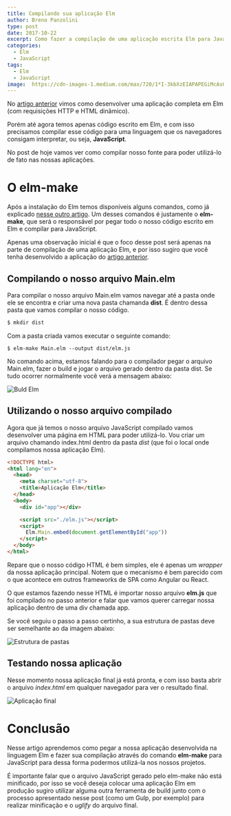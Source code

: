 ```yaml
---
title: Compilando sua aplicação Elm
author: Breno Panzolini
type: post
date: 2017-10-22
excerpt: Como fazer a compilação de uma aplicação escrita Elm para JavaScript e assim poder utilizar no browser.
categories:
  - Elm
  - JavaScript
tags:
  - Elm
  - JavaScript
image:  https://cdn-images-1.medium.com/max/720/1*I-3kbXzEIAPAPEGiMcAs0A.png
---
```


No [artigo anterior](https://tableless.com.br/primeiro-app-elm) vimos como desenvolver uma aplicação completa em Elm (com requisições HTTP e HTML dinâmico). 

Porém até agora temos apenas código escrito em Elm, e com isso precisamos compilar esse código para uma linguagem que os navegadores consigam interpretar, ou seja, **JavaScript**.

No post de hoje vamos ver como compilar nosso fonte para poder utilizá-lo de fato nas nossas aplicações.

# O elm-make

Após a instalação do Elm temos disponíveis alguns comandos, como já explicado [nesse outro artigo](https://tableless.com.br/elm-hello-world/). Um desses comandos é justamente o **elm-make**, que será o responsável por pegar todo o nosso código escrito em Elm e compilar para JavaScript.

Apenas uma observação inicial é que o foco desse post será apenas na parte de compilação de uma aplicação Elm, e por isso sugiro que você tenha desenvolvido a aplicação do [artigo anterior](https://tableless.com.br/primeiro-app-elm).

## Compilando o nosso arquivo Main.elm

Para compilar o nosso arquivo Main.elm vamos navegar até a pasta onde ele se encontra e criar uma nova pasta chamanda **dist**. É dentro dessa pasta que vamos compilar o nosso código.

```sh
$ mkdir dist
```

Com a pasta criada vamos executar o seguinte comando:

```
$ elm-make Main.elm --output dist/elm.js
```

No comando acima, estamos falando para o compilador pegar o arquivo Main.elm, fazer o build e jogar o arquivo gerado dentro da pasta dist. Se tudo ocorrer normalmente você verá a mensagem abaixo:

![Buld Elm](https://i.imgur.com/5skH9yr.png)

## Utilizando o nosso arquivo compilado

Agora que já temos o nosso arquivo JavaScript compilado vamos desenvolver uma página em HTML para poder utilizá-lo. Vou criar um arquivo chamando index.html dentro da pasta *dist* (que foi o local onde compilamos nossa aplicação Elm).

```html
<!DOCTYPE html>
<html lang="en">
  <head>
    <meta charset="utf-8">
    <title>Aplicação Elm</title>
  </head>
  <body>
    <div id="app"></div>

    <script src="./elm.js"></script>
    <script>
      Elm.Main.embed(document.getElementById("app"))
    </script>
  </body>
</html>
```

Repare que o nosso código HTML é bem simples, ele é apenas um *wrapper* da nossa aplicação principal. Notem que o mecanismo é bem parecido com o que acontece em outros frameworks de SPA como Angular ou React.

O que estamos fazendo nesse HTML é importar nosso arquivo **elm.js** que foi compilado no passo anterior e falar que vamos querer carregar nossa aplicação dentro de uma div chamada app.

Se você seguiu o passo a passo certinho, a sua estrutura de pastas deve ser semelhante ao da imagem abaixo:

![Estrutura de pastas](https://i.imgur.com/XozyDRa.png)

## Testando nossa aplicação

Nesse momento nossa aplicação final já está pronta, e com isso basta abrir o arquivo *index.html* em qualquer navegador para ver o resultado final.

![Aplicação final](https://i.imgur.com/DPKNEWJ.png)

# Conclusão

Nesse artigo aprendemos como pegar a nossa aplicação desenvolvida na linguagem Elm e fazer sua compilação através do comando **elm-make** para JavaScript para dessa forma podermos utilizá-la nos nossos projetos.

É importante falar que o arquivo JavaScript gerado pelo elm-make não está minificado, por isso se você deseja colocar uma aplicação Elm em produção sugiro utilizar alguma outra ferramenta de build junto com o processo apresentado nesse post (como um Gulp, por exemplo) para realizar minificação e o *uglify* do arquivo final.

